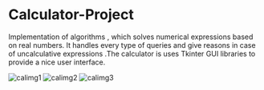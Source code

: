 # Calculator-Project
<p>Implementation of algorithms , which solves numerical expressions based on real numbers. It handles every type of queries and give reasons in case of uncalculative expressions .The calculator is uses Tkinter GUI libraries to provide a nice user interface.</p>

![calimg1](https://user-images.githubusercontent.com/30490269/38196510-2be39760-36a1-11e8-912a-2bdbffa8c0a1.png)
![calimg2](https://user-images.githubusercontent.com/30490269/38196512-2c990ad2-36a1-11e8-8b25-942f5274afe3.png)
![calimg3](https://user-images.githubusercontent.com/30490269/38196513-2cd8d504-36a1-11e8-97ed-fd05293314e2.png)
